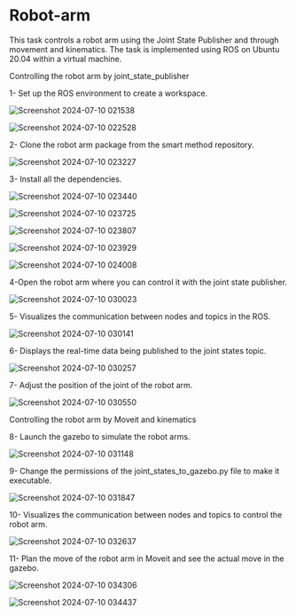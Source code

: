 # Robot-arm

This task controls a robot arm using the Joint State Publisher and through movement and kinematics. The task is implemented using ROS on Ubuntu 20.04 within a virtual machine.

Controlling the robot arm by joint_state_publisher

1- Set up the ROS environment to create a workspace.

![Screenshot 2024-07-10 021538](https://github.com/user-attachments/assets/52eb957f-41bb-44f0-a2e0-0ed19b8d25e0)

![Screenshot 2024-07-10 022528](https://github.com/user-attachments/assets/b753c171-97dc-4b65-91d8-61a4876cae36)

2- Clone the robot arm package from the smart method repository.

![Screenshot 2024-07-10 023227](https://github.com/user-attachments/assets/b6cd2a1c-4ee8-4e88-928d-854eaf3d8396)

3- Install all the dependencies.

![Screenshot 2024-07-10 023440](https://github.com/user-attachments/assets/a2b4653f-662f-4497-8513-9b2435a0c959)

![Screenshot 2024-07-10 023725](https://github.com/user-attachments/assets/727f0acc-58ea-4ba4-9027-99967d55d61e)


![Screenshot 2024-07-10 023807](https://github.com/user-attachments/assets/bfe643ef-ab9e-4605-beda-6091863e10d3)

![Screenshot 2024-07-10 023929](https://github.com/user-attachments/assets/bfd6ba19-6505-44e6-bf3d-490f1d85f051)

![Screenshot 2024-07-10 024008](https://github.com/user-attachments/assets/af5263f2-5d0d-4c53-a184-efa13a196264)

4-Open the robot arm where you can control it with the joint state publisher.

![Screenshot 2024-07-10 030023](https://github.com/user-attachments/assets/217c23be-ff15-4f24-acb1-bbe5cf63f6bf)


5- Visualizes the communication between nodes and topics in the ROS.

![Screenshot 2024-07-10 030141](https://github.com/user-attachments/assets/6b5100e2-101c-4bf5-a519-91f2186c5bcc)


6- Displays the real-time data being published to the joint states topic.

![Screenshot 2024-07-10 030257](https://github.com/user-attachments/assets/68a28bbc-df0d-4618-afad-3a2d4cecb367)

7- Adjust the position of the joint of the robot arm.

![Screenshot 2024-07-10 030550](https://github.com/user-attachments/assets/62aefd5c-1af0-4757-b4ce-4874f1bc7c32)

Controlling the robot arm by Moveit and kinematics

8- Launch the gazebo to simulate the robot arms.

![Screenshot 2024-07-10 031148](https://github.com/user-attachments/assets/4889aa78-f222-473b-8a63-c4b454fe9b9c)


9- Change the permissions of the joint_states_to_gazebo.py file to make it executable. 

![Screenshot 2024-07-10 031847](https://github.com/user-attachments/assets/0174a743-e77a-43ea-9af2-3794451899cf)


10- Visualizes the communication between nodes and topics to control the robot arm.

![Screenshot 2024-07-10 032637](https://github.com/user-attachments/assets/084e922e-5b2c-428b-9c02-308d7e337716)


11- Plan the move of the robot arm in Moveit and see the actual move in the gazebo.

![Screenshot 2024-07-10 034306](https://github.com/user-attachments/assets/64830980-5d46-474a-bb30-cfb43ed8de50)

![Screenshot 2024-07-10 034437](https://github.com/user-attachments/assets/e3b9af97-ecee-4ad4-aecb-c102d9eb5a39)
